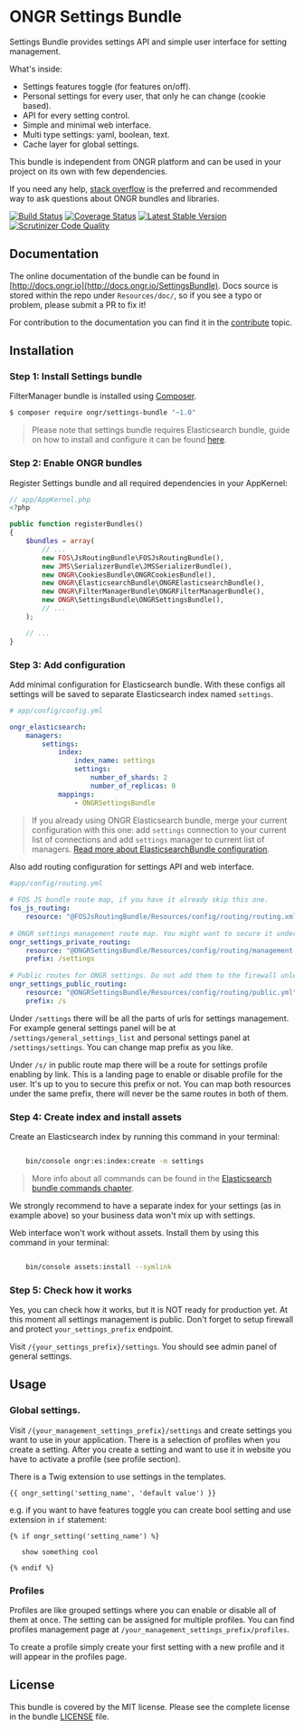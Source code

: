 # ONGR Settings Bundle

Settings Bundle provides settings API and simple user interface for setting management.

What's inside:

* Settings features toggle (for features on/off).
* Personal settings for every user, that only he can change (cookie based).
* API for every setting control.
* Simple and minimal web interface.
* Multi type settings: yaml, boolean, text.
* Cache layer for global settings.

This bundle is independent from ONGR platform and can be used in your project on its own with few dependencies.

If you need any help, [stack overflow](http://stackoverflow.com/questions/tagged/ongr)
is the preferred and recommended way to ask questions about ONGR bundles and libraries.

[![Build Status](https://travis-ci.org/ongr-io/SettingsBundle.svg?branch=master)](https://travis-ci.org/ongr-io/SettingsBundle)
[![Coverage Status](https://coveralls.io/repos/ongr-io/SettingsBundle/badge.svg?branch=master&service=github)](https://coveralls.io/github/ongr-io/SettingsBundle?branch=master)
[![Latest Stable Version](https://poser.pugx.org/ongr/settings-bundle/v/stable)](https://packagist.org/packages/ongr/settings-bundle)
[![Scrutinizer Code Quality](https://scrutinizer-ci.com/g/ongr-io/SettingsBundle/badges/quality-score.png?b=master)](https://scrutinizer-ci.com/g/ongr-io/SettingsBundle/?branch=master)

## Documentation

The online documentation of the bundle can be found in [http://docs.ongr.io](http://docs.ongr.io/SettingsBundle).
Docs source is stored within the repo under `Resources/doc/`, so if you see a typo or problem, please submit a PR to fix it!

For contribution to the documentation you can find it in the [contribute](http://docs.ongr.io/common/Contributing) topic.



## Installation

### Step 1: Install Settings bundle

FilterManager bundle is installed using [Composer](https://getcomposer.org).

```bash
$ composer require ongr/settings-bundle "~1.0"
```

> Please note that settings bundle requires Elasticsearch bundle, guide on how to install and configure it can be found [here](https://github.com/ongr-io/ElasticsearchBundle).

### Step 2: Enable ONGR bundles

Register Settings bundle and all required dependencies in your AppKernel:

```php
// app/AppKernel.php
<?php

public function registerBundles()
{
    $bundles = array(
        // ...
        new FOS\JsRoutingBundle\FOSJsRoutingBundle(),
        new JMS\SerializerBundle\JMSSerializerBundle(),
        new ONGR\CookiesBundle\ONGRCookiesBundle(),
        new ONGR\ElasticsearchBundle\ONGRElasticsearchBundle(),
        new ONGR\FilterManagerBundle\ONGRFilterManagerBundle(),
        new ONGR\SettingsBundle\ONGRSettingsBundle(),
        // ...
    );

    // ...
}
```

### Step 3: Add configuration

Add minimal configuration for Elasticsearch bundle. With these configs all settings will be saved to separate Elasticsearch index named `settings`.

```yaml
# app/config/config.yml

ongr_elasticsearch:
    managers:
        settings:
            index:
                index_name: settings
                settings:
                    number_of_shards: 2
                    number_of_replicas: 0
            mappings:
                - ONGRSettingsBundle
```
> If you already using ONGR Elasticsearch bundle, merge your current configuration with this one: add `settings` connection to your current list of connections and add `settings` manager to current list of managers. [Read more about ElasticsearchBundle configuration](https://github.com/ongr-io/ElasticsearchBundle/blob/master/Resources/doc/configuration.md).

Also add routing configuration for settings API and web interface.

```yaml
#app/config/routing.yml
    
# FOS JS bundle route map, if you have it already skip this one.
fos_js_routing:
    resource: "@FOSJsRoutingBundle/Resources/config/routing/routing.xml"
    
# ONGR settings management route map. You might want to secure it under some firewall.
ongr_settings_private_routing:
    resource: "@ONGRSettingsBundle/Resources/config/routing/management.yml"
    prefix: /settings
    
# Public routes for ONGR settings. Do not add them to the firewall unless you know what you are doing.
ongr_settings_public_routing:
    resource: "@ONGRSettingsBundle/Resources/config/routing/public.yml"
    prefix: /s
```

Under `/settings` there will be all the parts of urls for settings management. For example general settings panel will be at `/settings/general_settings_list` and personal settings panel at `/settings/settings`.
You can change map prefix as you like.

Under `/s/` in public route map there will be a route for settings profile enabling by link. This is a landing page to enable or disable profile for the user. It's up to you to secure this prefix or not. You can map both resources under the same prefix, there will never be the same routes in both of them.

### Step 4: Create index and install assets

Create an Elasticsearch index by running this command in your terminal:

```bash

    bin/console ongr:es:index:create -m settings

```

> More info about all commands can be found in the [Elasticsearch bundle commands chapter](https://github.com/ongr-io/ElasticsearchBundle/blob/master/Resources/doc/commands.md).

We strongly recommend to have a separate index for your settings (as in example above) so your business data won't mix up with settings.

Web interface won't work without assets. Install them by using this command in your terminal:

```bash

    bin/console assets:install --symlink

```


### Step 5: Check how it works

Yes, you can check how it works, but it is NOT ready for production yet. At this moment all settings management is public. Don't forget to setup firewall and protect `your_settings_prefix` endpoint. 

Visit `/{your_settings_prefix}/settings`. You should see admin panel of general settings.


## Usage

### Global settings.

Visit `/{your_management_settings_prefix}/settings` and create settings you want to use in your application.
There is a selection of profiles when you create a setting. After you create a setting and want to use it in website you have to activate a profile (see profile section).
 
There is a Twig extension to use settings in the templates.
 
 ```
 {{ ongr_setting('setting_name', 'default value') }}
 ```
 
 e.g. if you want to have features toggle you can create bool setting and use extension in `if` statement:
 
 ```
 {% if ongr_setting('setting_name') %}
    
    show something cool
    
 {% endif %}
 ```
 
### Profiles
 
 Profiles are like grouped settings where you can enable or disable all of them at once. The setting can be assigned for multiple profiles.
 You can find profiles management page at `/your_management_settings_prefix/profiles`.
  
 To create a profile simply create your first setting with a new profile and it will appear in the profiles page.

## License

This bundle is covered by the MIT license. Please see the complete license in the bundle [LICENSE](LICENSE) file.
